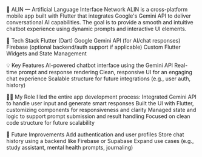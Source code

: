 📱 ALIN — Artificial Language Interface Network
ALIN is a cross-platform mobile app built with Flutter that integrates Google's Gemini API to deliver conversational AI capabilities. The goal is to provide a smooth and intuitive chatbot experience using dynamic prompts and interactive UI elements.

🔧 Tech Stack
Flutter (Dart)
Google Gemini API (for AI/chat responses)
Firebase (optional backend/auth support if applicable)
Custom Flutter Widgets and State Management

💡 Key Features
AI-powered chatbot interface using the Gemini API
Real-time prompt and response rendering
Clean, responsive UI for an engaging chat experience
Scalable structure for future integrations (e.g., user auth, history)

🙋‍♂️ My Role
I led the entire app development process:
Integrated Gemini API to handle user input and generate smart responses
Built the UI with Flutter, customizing components for responsiveness and clarity
Managed state and logic to support prompt submission and result handling
Focused on clean code structure for future scalability

🚀 Future Improvements
Add authentication and user profiles
Store chat history using a backend like Firebase or Supabase
Expand use cases (e.g., study assistant, mental health prompts, journaling)
